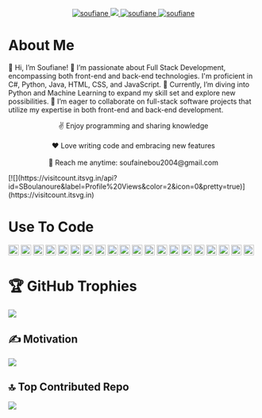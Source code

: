 <p align="center">
  <a href="https://www.linkedin.com/in/soufiane-boulanouar-38665b265" target="_blank">
    <img src="https://img.shields.io/badge/LinkedIn-0077B5?style=for-the-badge&logo=linkedin&logoColor=white" alt="soufiane"/>
  </a>
  <a href="https://twitter.com/Sevo_soufaine" target="_blank">
    <img src="https://img.shields.io/badge/Twitter-1DA1F2?style=for-the-badge&logo=twitter&logoColor=white" />
  </a>
  <a href="https://www.instagram.com/soufain_e_" target="_blank"> 
    <img src="https://img.shields.io/badge/Instagram-fe4164?style=for-the-badge&logo=instagram&logoColor=white" alt="soufiane" />
  </a> 
  <a href="https://web.facebook.com/soufaine19" target="_blank"> 
    <img src="https://img.shields.io/badge/Facebook-20BEFF?&style=for-the-badge&logo=facebook&logoColor=white" alt="soufiane"  />
  </a> 
</p>

<!-- About Me Section -->
# About Me

👋 Hi, I’m Soufiane! 
👀 I’m passionate about Full Stack Development, encompassing both front-end and back-end technologies. I'm proficient in C#, Python, Java, HTML, CSS, and JavaScript.
🌱 Currently, I’m diving into Python and Machine Learning to expand my skill set and explore new possibilities.
💞️ I’m eager to collaborate on full-stack software projects that utilize my expertise in both front-end and back-end development.

<p align="center">
  ✌️ Enjoy programming and sharing knowledge <br/><br/>
  ❤️ Love writing code and embracing new features <br/><br/>
  📧 Reach me anytime: soufainebou2004@gmail.com
</p>
[![](https://visitcount.itsvg.in/api?id=SBoulanoure&label=Profile%20Views&color=2&icon=0&pretty=true)](https://visitcount.itsvg.in)
 
</p>

<!-- Coding Section -->
# Use To Code

<a href="https://www.typescriptlang.org/" title="C#"><img src="https://github.com/get-icon/geticon/raw/master/icons/c-sharp.svg" alt="C#" width="21px" height="21px"></a>
<a href="https://developer.mozilla.org/en-US/docs/Web/JavaScript" title="JavaScript"><img src="https://github.com/get-icon/geticon/raw/master/icons/javascript.svg" alt="JavaScript" width="21px" height="21px"></a>
<a href="https://reactjs.org/" title="React"><img src="https://github.com/get-icon/geticon/raw/master/icons/react.svg" alt="React" width="21px" height="21px"></a>
<a href="https://www.w3.org/TR/CSS/" title="CSS3"><img src="https://github.com/get-icon/geticon/raw/master/icons/css-3.svg" alt="CSS3" width="21px" height="21px"></a>
<a href="https://material-ui.com/" title="Material UI"><img src="https://github.com/get-icon/geticon/raw/master/icons/material-ui.svg" alt="Material UI" width="21px" height="21px"></a>
<a href="https://ant.design/" title="Ant Design"><img src="https://github.com/get-icon/geticon/raw/master/icons/ant-design.svg" alt="Ant Design" width="21px" height="21px"></a>
<a href="https://getbootstrap.com/" title="Bootstrap"><img src="https://github.com/get-icon/geticon/raw/master/icons/bootstrap.svg" alt="Bootstrap" width="21px" height="21px"></a>
<a href="https://www.w3.org/TR/html5/" title="HTML5"><img src="https://github.com/get-icon/geticon/raw/master/icons/html-5.svg" alt="HTML5" width="21px" height="21px"></a>
<a href="https://php.net/" title="PHP"><img src="https://github.com/get-icon/geticon/raw/master/icons/php.svg" alt="PHP" width="21px" height="21px"></a>
<a href="https://www.java.com/" title="Java"><img src="https://github.com/get-icon/geticon/raw/master/icons/java.svg" alt="Java" width="21px" height="21px"></a>
<a href="https://www.python.org/" title="Python"><img src="https://github.com/get-icon/geticon/raw/master/icons/python.svg" alt="Python" width="21px" height="21px"></a>
<a href="https://dev.mysql.com/" title="MySQL"><img src="https://github.com/get-icon/geticon/raw/master/icons/mysql.svg" alt="MySQL" width="21px" height="21px"></a>
<a href="https://git-scm.com/" title="Git"><img src="https://github.com/get-icon/geticon/raw/master/icons/git-icon.svg" alt="Git" width="21px" height="21px"></a>
<a href="https://code.visualstudio.com/" title="Visual Studio Code"><img src="https://github.com/get-icon/geticon/raw/master/icons/visual-studio-code.svg" alt="Visual Studio Code" width="21px" height="21px"></a>
<a href="https://wordpress.org/" title="WordPress"><img src="https://github.com/get-icon/geticon/raw/master/icons/wordpress-icon.svg" alt="WordPress" width="21px" height="21px"></a>
<a href="https://www.apache.org/" title="Apache"><img src="https://github.com/get-icon/geticon/raw/master/icons/apache.svg" alt="Apache" width="21px" height="21px"></a>
<a href="https://www.docker.com/" title="docker"><img src="https://github.com/get-icon/geticon/raw/master/icons/docker-icon.svg" alt="docker" width="21px" height="21px"></a>
<a href="https://en.wikipedia.org/wiki/C_(programming_language)" title="C"><img src="https://github.com/get-icon/geticon/raw/master/icons/c.svg" alt="C" width="21px" height="21px"></a>
<a href="https://www.adobe.com/products/photoshop.html" title="Adobe Photoshop"><img src="https://github.com/get-icon/geticon/raw/master/icons/adobe-photoshop.svg" alt="Adobe Photoshop" width="21px" height="21px"></a>
<a href="https://www.adobe.com/products/illustrator.html" title="Adobe Illustrator"><img src="https://github.com/get-icon/geticon/raw/master/icons/adobe-illustrator.svg" alt="Adobe Illustrator" width="21px" height="21px"></a>


# 🏆 GitHub Trophies 
![](https://github-profile-trophy.vercel.app/?username=soufiane&margin-w=15)

## ✍️ Motivation
![](https://quotes-github-readme.vercel.app/api?type=horizontal&theme=radical)

## 🔝 Top Contributed Repo
![](https://github-contributor-stats.vercel.app/api?username=soufiane&limit=5&theme=dark&combine_all_yearly_contributions=true)
